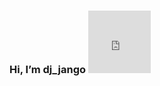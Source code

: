 
<h3>Hi, I’m dj_jango <embed src="https://github.com/djjangodev/github-readme-stats" width="100" height="100"> </h3>



<!---
djjangodev/djjangodev is a ✨ special ✨ repository because its `README.md` (this file) appears on your GitHub profile.
You can click the Preview link to take a look at your changes.
--->
